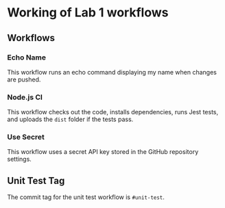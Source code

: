 # Working of Lab 1 workflows

## Workflows

### Echo Name
This workflow runs an echo command displaying my name when changes are pushed.

### Node.js CI
This workflow checks out the code, installs dependencies, runs Jest tests, and uploads the `dist` folder if the tests pass.

### Use Secret
This workflow uses a secret API key stored in the GitHub repository settings.

## Unit Test Tag
The commit tag for the unit test workflow is `#unit-test`.

